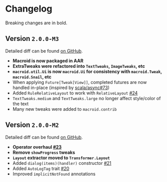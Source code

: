 # Changelog

Breaking changes are in bold.

## Version `2.0.0-M3`

Detailed diff can be found [on GitHub](https://github.com/macroid/macroid/compare/v2.0.0-M2...v2.0.0-M3).

* **Macroid is now packaged in AAR**
* **ExtraTweaks were refactored into `TextTweaks`, `ImageTweaks`, etc**
* **`macroid.util.Ui` is now `macroid.Ui` for consistency with `macroid.Tweak`, `macroid.Snail`, etc**
* When applying `Future[Tweak[View]]`, completed futures are now handled in-place (inspired by [scala/async#73](https://github.com/scala/async/issues/73))
* Added `RuleRelativeLayout` to work with `RelativeLayout` [#24](https://github.com/macroid/macroid/issues/24)
* `TextTweaks.medium` and `TextTweaks.large` no longer affect style/color of the text
* Many new tweaks were added to `macroid.contrib`

## Version `2.0.0-M2`

Detailed diff can be found [on GitHub](https://github.com/macroid/macroid/compare/v2.0.0-M1...v2.0.0-M2).

* **Operator overhaul [#23](https://github.com/macroid/macroid/issues/23)**
* **Remove `showProgress` tweaks**
* **`Layout` extractor moved to `Transformer.Layout`**
* Added `dialog(items)(handler)` constructor [#21](https://github.com/macroid/macroid/issues/21)
* Added `AutoLogTag` trait [#20](https://github.com/macroid/macroid/issues/20)
* Improved `implicitNotFound` annotations
